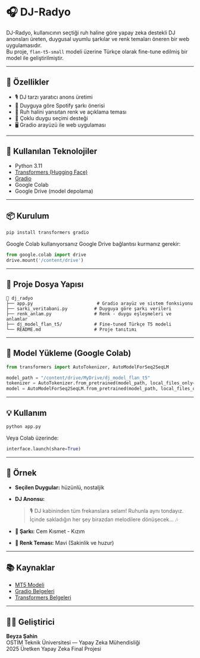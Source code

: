 # 🎧 DJ-Radyo

DJ-Radyo, kullanıcının seçtiği ruh haline göre yapay zeka destekli DJ anonsları üreten, duygusal uyumlu şarkılar ve renk temaları öneren bir web uygulamasıdır.  
Bu proje, `flan-t5-small` modeli üzerine Türkçe olarak fine-tune edilmiş bir model ile geliştirilmiştir.

---

## 🚀 Özellikler

- 🎙️ DJ tarzı yaratıcı anons üretimi
- 🎵 Duyguya göre Spotify şarkı önerisi
- 🌈 Ruh halini yansıtan renk ve açıklama teması
- 💬 Çoklu duygu seçimi desteği
- 🖥️ Gradio arayüzü ile web uygulaması

---

## 🧠 Kullanılan Teknolojiler

- Python 3.11
- [Transformers (Hugging Face)](https://huggingface.co/docs/transformers/)
- [Gradio](https://www.gradio.app/)
- Google Colab
- Google Drive (model depolama)

---

## 📦 Kurulum

```bash
pip install transformers gradio
```

Google Colab kullanıyorsanız Google Drive bağlantısı kurmanız gerekir:

```python
from google.colab import drive
drive.mount('/content/drive')
```

---

## 📁 Proje Dosya Yapısı

```
📁 dj_radyo
├── app.py                        # Gradio arayüz ve sistem fonksiyonu
├── sarki_veritabani.py          # Duyguya göre şarkı verileri
├── renk_anlam.py                # Renk - duygu eşleşmeleri ve anlamlar
├── dj_model_flan_t5/            # Fine-tuned Türkçe T5 modeli
└── README.md                    # Proje tanıtımı
```

---

## 🧪 Model Yükleme (Google Colab)

```python
from transformers import AutoTokenizer, AutoModelForSeq2SeqLM

model_path = "/content/drive/MyDrive/dj_model_flan_t5"
tokenizer = AutoTokenizer.from_pretrained(model_path, local_files_only=True)
model = AutoModelForSeq2SeqLM.from_pretrained(model_path, local_files_only=True)
```

---

## 💡 Kullanım

```bash
python app.py
```

Veya Colab üzerinde:

```python
interface.launch(share=True)
```

---

## 🔮 Örnek

- **Seçilen Duygular:** hüzünlü, nostaljik  
- **DJ Anonsu:**  
  > 🎙️ DJ kabininden tüm frekanslara selam! Ruhunla aynı tondayız. İçinde sakladığın her şey birazdan melodilere dönüşecek... 🎶

- **🎵 Şarkı:** Cem Kısmet - Kızım  
- **🌈 Renk Teması:** Mavi (Sakinlik ve huzur)

---

## 📚 Kaynaklar

- [MT5 Modeli](https://huggingface.co/google/mt5-small)
- [Gradio Belgeleri](https://www.gradio.app)
- [Transformers Belgeleri](https://huggingface.co/docs/transformers/)

---

## 👩‍💻 Geliştirici

**Beyza Şahin**  
OSTİM Teknik Üniversitesi — Yapay Zeka Mühendisliği  
2025 Üretken Yapay Zeka Final Projesi
